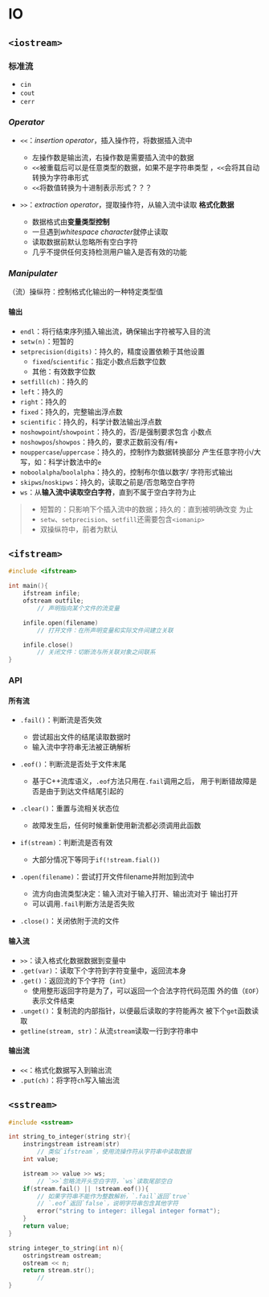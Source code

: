 #	IO

##	`<iostream>`

###	标准流

-	`cin`
-	`cout`
-	`cerr`

###	*Operator*

-	`<<`：*insertion operator*，插入操作符，将数据插入流中

	-	左操作数是输出流，右操作数是需要插入流中的数据
	-	`<<`被重载后可以是任意类型的数据，如果不是字符串类型
		，`<<`会将其自动转换为字符串形式
	-	`<<`将数值转换为十进制表示形式？？？

-	`>>`：*extraction operator*，提取操作符，从输入流中读取
	**格式化数据**
	-	数据格式由**变量类型控制**
	-	一旦遇到*whitespace character*就停止读取
	-	读取数据前默认忽略所有空白字符
	-	几乎不提供任何支持检测用户输入是否有效的功能

###	*Manipulater*

（流）操纵符：控制格式化输出的一种特定类型值

####	输出

-	`endl`：将行结束序列插入输出流，确保输出字符被写入目的流
-	`setw(n)`：短暂的
-	`setprecision(digits)`：持久的，精度设置依赖于其他设置
	-	`fixed`/`scientific`：指定小数点后数字位数
	-	其他：有效数字位数
-	`setfill(ch)`：持久的
-	`left`：持久的
-	`right`：持久的
-	`fixed`：持久的，完整输出浮点数
-	`scientific`：持久的，科学计数法输出浮点数
-	`noshowpoint`/`showpoint`：持久的，否/是强制要求包含
	小数点
-	`noshowpos`/`showpos`：持久的，要求正数前没有/有`+`
-	`nouppercase`/`uppercase`：持久的，控制作为数据转换部分
	产生任意字符小/大写，如：科学计数法中的`e`
-	`noboolalpha`/`boolalpha`：持久的，控制布尔值以数字/
	字符形式输出
-	`skipws`/`noskipws`：持久的，读取之前是/否忽略空白字符
-	`ws`：从**输入流中读取空白字符**，直到不属于空白字符为止

> - 短暂的：只影响下个插入流中的数据；持久的：直到被明确改变
	为止
> - `setw`、`setprecision`、`setfill`还需要包含`<iomanip>`
> - 双操纵符中，前者为默认


##	`<ifstream>`

```cpp
#include <ifstream>

int main(){
	ifstream infile;
	ofstream outfile;
		// 声明指向某个文件的流变量

	infile.open(filename)
		// 打开文件：在所声明变量和实际文件间建立关联

	infile.close()
		// 关闭文件：切断流与所关联对象之间联系
}
```

###	API

####	所有流

-	`.fail()`：判断流是否失效
	-	尝试超出文件的结尾读取数据时
	-	输入流中字符串无法被正确解析

-	`.eof()`：判断流是否处于文件末尾
	-	基于C++流库语义，`.eof`方法只用在`.fail`调用之后，
		用于判断错故障是否是由于到达文件结尾引起的

-	`.clear()`：重置与流相关状态位
	-	故障发生后，任何时候重新使用新流都必须调用此函数

-	`if(stream)`：判断流是否有效
	-	大部分情况下等同于`if(!stream.fial())`

-	`.open(filename)`：尝试打开文件filename并附加到流中
	-	流方向由流类型决定：输入流对于输入打开、输出流对于
		输出打开
	-	可以调用`.fail`判断方法是否失败

-	`.close()`：关闭依附于流的文件

####	输入流

-	`>>`：读入格式化数据数据到变量中
-	`.get(var)`：读取下个字符到字符变量中，返回流本身
-	`.get()`：返回流的下个字符（`int`）
	-	使用整形返回字符是为了，可以返回一个合法字符代码范围
		外的值（`EOF`）表示文件结束
-	`.unget()`：复制流的内部指针，以便最后读取的字符能再次
	被下个`get`函数读取
-	`getline(stream, str)`：从流`stream`读取一行到字符串中

####	输出流

-	`<<`：格式化数据写入到输出流
-	`.put(ch)`：将字符`ch`写入输出流

##	`<sstream>`

```c
#include <sstream>

int string_to_integer(string str){
	instringstream istream(str)
		// 类似`ifstream`，使用流操作符从字符串中读取数据
	int value;

	istream >> value >> ws;
		// `>>`忽略流开头空白字符，`ws`读取尾部空白
	if(stream.fail() || !stream.eof()){
		// 如果字符串不能作为整数解析，`.fail`返回`true`
		// `.eof`返回`false`，说明字符串包含其他字符
		error("string to integer: illegal integer format");
	}
	return value;
}

string integer_to_string(int n){
	ostringstream ostream;
	ostream << n;
	return stream.str();
		//
}
```

